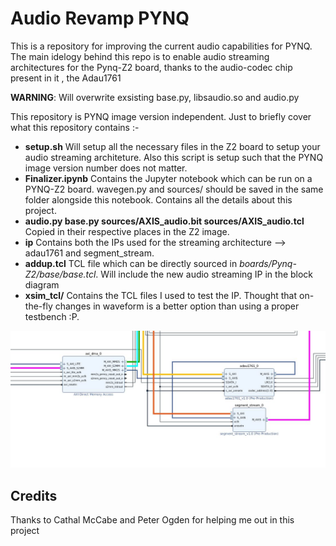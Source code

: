 # Audio Revamp PYNQ
This is a repository for improving the current audio capabilities for PYNQ. The main idelogy behind this repo is to enable audio streaming architectures for the Pynq-Z2 board, thanks to the audio-codec chip present in it , the Adau1761

**WARNING**: Will overwrite exsisting base.py, libsaudio.so and audio.py

This repository is PYNQ image version independent. Just to briefly cover what this repository contains :-

* **setup.sh** Will setup all the necessary files in the Z2 board to setup your audio streaming architeture. Also this script is setup such that the PYNQ image version number does not matter. 
* **Finalizer.ipynb** Contains the Jupyter notebook which can be run on a PYNQ-Z2 board. wavegen.py and sources/ should be saved in the same folder alongside this notebook. Contains all the details about this project.
* **audio.py base.py sources/AXIS_audio.bit sources/AXIS_audio.tcl** Copied in their respective places in the Z2 image.
* **ip** Contains both the IPs used for the streaming architecture --> adau1761 and segment_stream.
* **addup.tcl** TCL file which can be directly sourced in *boards/Pynq-Z2/base/base.tcl*. Will include the new audio streaming IP in the block diagram
* **xsim_tcl/** Contains the TCL files I used to test the IP. Thought that on-the-fly changes in waveform is a better option than using a proper testbench :P.

![Snapshot from the bd](https://github.com/wady101/PYNQ_Z2-Audio/blob/master/img/readme1.JPG "Snapshot od the BD")

## Credits
Thanks to Cathal McCabe and Peter Ogden for helping me out in this project
